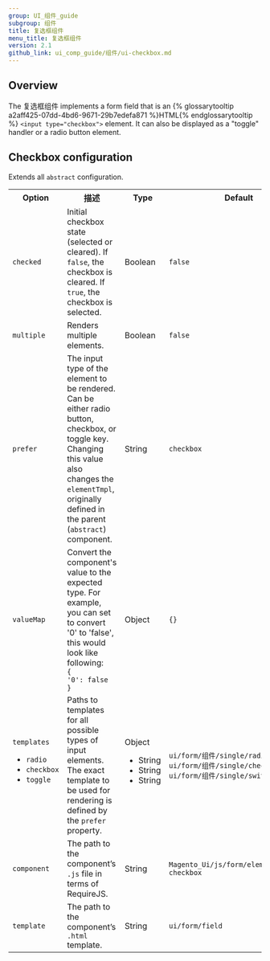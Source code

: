 ```yaml
---
group: UI_组件_guide
subgroup: 组件
title: 复选框组件
menu_title: 复选框组件
version: 2.1
github_link: ui_comp_guide/组件/ui-checkbox.md
---
```


## Overview

The 复选框组件 implements a form field that is an {% glossarytooltip a2aff425-07dd-4bd6-9671-29b7edefa871 %}HTML{% endglossarytooltip %} `<input type="checkbox">` element. It can also be displayed as a "toggle" handler or a radio button element.

## Сheckbox configuration

Extends all `abstract` configuration.

<table>
  <tr>
    <th>Option </th>
    <th>描述</th>
    <th>Type</th>
    <th>Default</th>
  </tr>
  <tr>
    <td><code>checked</code></td>
    <td>Initial checkbox state (selected or cleared). If <code>false</code>, the checkbox is cleared. If <code>true</code>, the checkbox is selected.</td>
    <td>Boolean</td>
    <td><code>false</code></td>
  </tr>
  <tr>
    <td><code>multiple</code></td>
    <td>Renders multiple elements.</td>
    <td>Boolean</td>
    <td><code>false</code></td>
  </tr>
  <tr>
    <td><code>prefer</code></td>
    <td>The input type of the element to be rendered. Can be either radio button, checkbox, or toggle key. Changing this value also changes the <code>elementTmpl</code>, originally defined in the parent (<code>abstract</code>) component.</td>
    <td>String</td>
    <td><code>checkbox</code></td>
  </tr>
  <tr>
    <td><code>valueMap</code></td>
    <td>Convert the component's value to the expected type. For example, you can set to convert '0' to 'false', this would look like following:<code><br>{<br>'0': false<br>}</code></td>
    <td>Object</td>
    <td><code>{}</code></td>
  </tr>
  <tr>
    <td><code>templates</code>
<ul>
<li><code>radio</code></li>
<li><code>checkbox</code></li>
<li><code>toggle</code></li>
</ul>
</td>
    <td>Paths to templates for all possible types of input elements. The exact template to be used for rendering is defined by the <code>prefer</code> property.</td>
    <td>Object<ul><li>String</li><li>String</li><li>String</li></ul></td>
    <td><code>ui/form/组件/single/radio<br>ui/form/组件/single/checkbox<br>ui/form/组件/single/switcher</code></td>
  </tr>
  <tr>
    <td><code>component</code></td>
    <td>The path to the component’s <code>.js</code> file in terms of RequireJS.</td>
    <td>String</td>
    <td><code>Magento_Ui/js/form/element/single-checkbox</code></td>
  </tr>
  <tr>
    <td><code>template</code></td>
    <td>The path to the component’s <code>.html</code> template.</td>
    <td>String</td>
    <td><code>ui/form/field</code></td>
  </tr>
</table>
